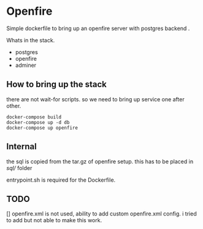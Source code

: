 # Openfire 

Simple dockerfile to bring up an openfire server with postgres backend .

Whats in the stack.

* postgres
* openfire
* adminer

## How to bring up the stack

there are not wait-for scripts. so we need to bring up service one after other. 

```
docker-compose build
docker-compose up -d db
docker-compose up openfire
```

## Internal

the sql is copied from the tar.gz of openfire setup. this has to be placed in _sql/_ folder

entrypoint.sh is required for the Dockerfile.


## TODO

[] openfire.xml is not used, ability to add custom openfire.xml config. i tried to add but not able to make this work.


